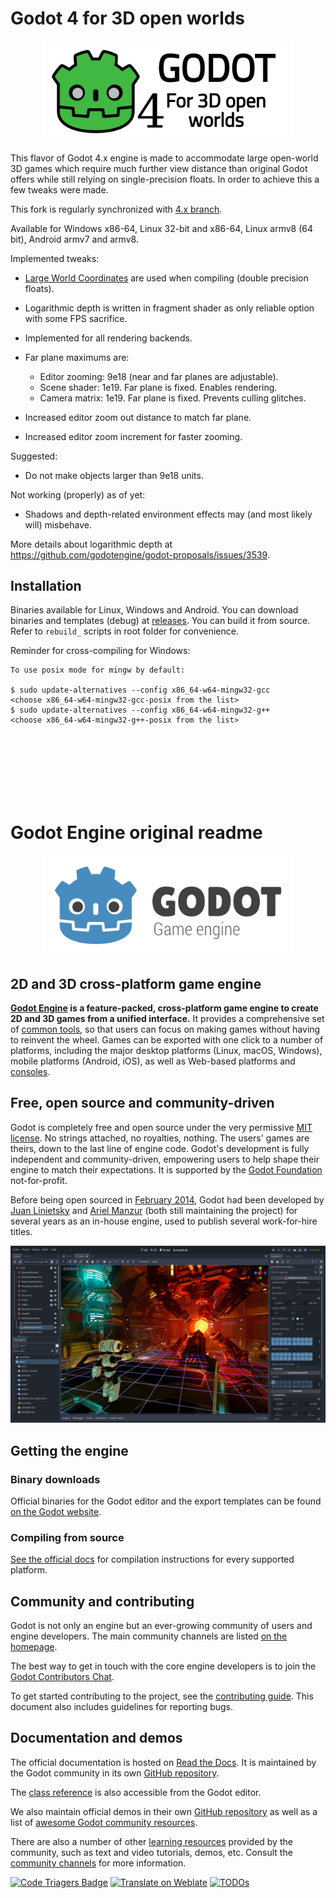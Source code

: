 # Godot 4 for 3D open worlds

<p align="center">
    <img src="logo_gow.png" width="400" alt="Godot for 3D open worlds logo">
</p>

This flavor of Godot 4.x engine is made to accommodate large open-world 3D games which require
much further view distance than original Godot offers while still relying on single-precision
floats. In order to achieve this a few tweaks were made.

This fork is regularly synchronized with [4.x branch](https://github.com/godotengine/godot/tree/master).

Available for Windows x86-64, Linux 32-bit and x86-64, Linux armv8 (64 bit), Android armv7 and armv8.

Implemented tweaks:
* [Large World Coordinates](https://docs.godotengine.org/en/stable/tutorials/physics/large_world_coordinates.html) are used when compiling (double precision floats).
* Logarithmic depth is written in fragment shader as only reliable option with some FPS sacrifice.
* Implemented for all rendering backends.
* Far plane maximums are:

   - Editor zooming: 9e18 (near and far planes are adjustable).
   - Scene shader: 1e19. Far plane is fixed. Enables rendering.
   - Camera matrix: 1e19. Far plane is fixed. Prevents culling glitches.

* Increased editor zoom out distance to match far plane.
* Increased editor zoom increment for faster zooming.

Suggested:
* Do not make objects larger than 9e18 units.

Not working (properly) as of yet:
* Shadows and depth-related environment effects may (and most likely will) misbehave.



More details about logarithmic depth at https://github.com/godotengine/godot-proposals/issues/3539.

## Installation
Binaries available for Linux, Windows and Android.
You can download binaries and templates (debug) at [releases](https://github.com/roalyr/godot-for-3d-open-worlds/releases/).
You can build it from source. Refer to `rebuild_` scripts in root folder for convenience.

Reminder for cross-compiling for Windows:
```
To use posix mode for mingw by default:

$ sudo update-alternatives --config x86_64-w64-mingw32-gcc
<choose x86_64-w64-mingw32-gcc-posix from the list>
$ sudo update-alternatives --config x86_64-w64-mingw32-g++
<choose x86_64-w64-mingw32-g++-posix from the list>
```

<br/><br/>
<br/><br/>
<br/><br/>

# Godot Engine original readme

<p align="center">
  <a href="https://godotengine.org">
    <img src="logo_outlined.svg" width="400" alt="Godot Engine logo">
  </a>
</p>

## 2D and 3D cross-platform game engine

**[Godot Engine](https://godotengine.org) is a feature-packed, cross-platform
game engine to create 2D and 3D games from a unified interface.** It provides a
comprehensive set of [common tools](https://godotengine.org/features), so that
users can focus on making games without having to reinvent the wheel. Games can
be exported with one click to a number of platforms, including the major desktop
platforms (Linux, macOS, Windows), mobile platforms (Android, iOS), as well as
Web-based platforms and [consoles](https://docs.godotengine.org/en/latest/tutorials/platform/consoles.html).

## Free, open source and community-driven

Godot is completely free and open source under the very permissive [MIT license](https://godotengine.org/license).
No strings attached, no royalties, nothing. The users' games are theirs, down
to the last line of engine code. Godot's development is fully independent and
community-driven, empowering users to help shape their engine to match their
expectations. It is supported by the [Godot Foundation](https://godot.foundation/)
not-for-profit.

Before being open sourced in [February 2014](https://github.com/godotengine/godot/commit/0b806ee0fc9097fa7bda7ac0109191c9c5e0a1ac),
Godot had been developed by [Juan Linietsky](https://github.com/reduz) and
[Ariel Manzur](https://github.com/punto-) (both still maintaining the project)
for several years as an in-house engine, used to publish several work-for-hire
titles.

![Screenshot of a 3D scene in the Godot Engine editor](https://raw.githubusercontent.com/godotengine/godot-design/master/screenshots/editor_tps_demo_1920x1080.jpg)

## Getting the engine

### Binary downloads

Official binaries for the Godot editor and the export templates can be found
[on the Godot website](https://godotengine.org/download).

### Compiling from source

[See the official docs](https://docs.godotengine.org/en/latest/contributing/development/compiling)
for compilation instructions for every supported platform.

## Community and contributing

Godot is not only an engine but an ever-growing community of users and engine
developers. The main community channels are listed [on the homepage](https://godotengine.org/community).

The best way to get in touch with the core engine developers is to join the
[Godot Contributors Chat](https://chat.godotengine.org).

To get started contributing to the project, see the [contributing guide](CONTRIBUTING.md).
This document also includes guidelines for reporting bugs.

## Documentation and demos

The official documentation is hosted on [Read the Docs](https://docs.godotengine.org).
It is maintained by the Godot community in its own [GitHub repository](https://github.com/godotengine/godot-docs).

The [class reference](https://docs.godotengine.org/en/latest/classes/)
is also accessible from the Godot editor.

We also maintain official demos in their own [GitHub repository](https://github.com/godotengine/godot-demo-projects)
as well as a list of [awesome Godot community resources](https://github.com/godotengine/awesome-godot).

There are also a number of other
[learning resources](https://docs.godotengine.org/en/latest/community/tutorials.html)
provided by the community, such as text and video tutorials, demos, etc.
Consult the [community channels](https://godotengine.org/community)
for more information.

[![Code Triagers Badge](https://www.codetriage.com/godotengine/godot/badges/users.svg)](https://www.codetriage.com/godotengine/godot)
[![Translate on Weblate](https://hosted.weblate.org/widgets/godot-engine/-/godot/svg-badge.svg)](https://hosted.weblate.org/engage/godot-engine/?utm_source=widget)
[![TODOs](https://badgen.net/https/api.tickgit.com/badgen/github.com/godotengine/godot)](https://www.tickgit.com/browse?repo=github.com/godotengine/godot)
